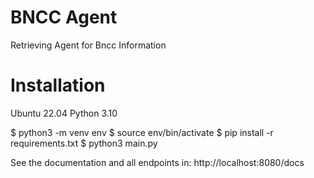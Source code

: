 # BNCC Agent
Retrieving Agent for Bncc Information

# Installation
Ubuntu 22.04
Python 3.10

$ python3 -m venv env
$ source env/bin/activate
$ pip install -r requirements.txt
$ python3 main.py

See the documentation and all endpoints in:
http://localhost:8080/docs